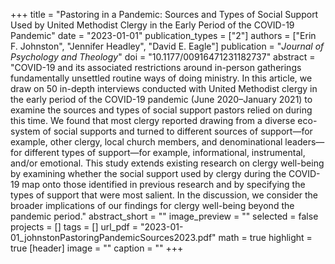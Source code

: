 +++
title = "Pastoring in a Pandemic: Sources and Types of Social Support Used by United Methodist Clergy in the Early Period of the COVID-19 Pandemic"
date = "2023-01-01"
publication_types = ["2"]
authors = ["Erin F. Johnston", "Jennifer Headley", "David E. Eagle"]
publication = "*Journal of Psychology and Theology*"
doi = "10.1177/00916471231182737"
abstract = "COVID-19 and its associated restrictions around in-person gatherings fundamentally unsettled routine ways of doing ministry. In this article, we draw on 50 in-depth interviews conducted with United Methodist clergy in the early period of the COVID-19 pandemic (June 2020–January 2021) to examine the sources and types of social support pastors relied on during this time. We found that most clergy reported drawing from a diverse eco-system of social supports and turned to different sources of support—for example, other clergy, local church members, and denominational leaders—for different types of support—for example, informational, instrumental, and/or emotional. This study extends existing research on clergy well-being by examining whether the social support used by clergy during the COVID-19 map onto those identified in previous research and by specifying the types of support that were most salient. In the discussion, we consider the broader implications of our findings for clergy well-being beyond the pandemic period."
abstract_short = ""
image_preview = ""
selected = false
projects = []
tags = []
url_pdf = "2023-01-01_johnstonPastoringPandemicSources2023.pdf"
math = true
highlight = true
[header]
image = ""
caption = ""
+++
